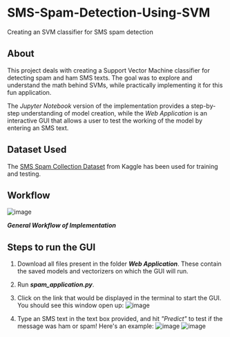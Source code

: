 # SMS-Spam-Detection-Using-SVM
Creating an SVM classifier for SMS spam detection 

## About
This project deals with creating a Support Vector Machine classifier for detecting spam and ham SMS texts. The goal was to explore and understand the math behind SVMs, while practically implementing it for this fun application. 

The _Jupyter Notebook_ version of the implementation provides a step-by-step understanding of model creation, while the _Web Application_ is an interactive GUI that allows a user to test the working of the model by entering an SMS text.  
 
 
## Dataset Used
The [SMS Spam Collection Dataset](https://www.kaggle.com/uciml/sms-spam-collection-dataset) from Kaggle has been used for training and testing.


## Workflow 
![image](https://user-images.githubusercontent.com/60460452/131988785-7a6ee60e-0489-4e75-883a-5102dbb1658c.png)

***General Workflow of Implementation***


## Steps to run the GUI
1. Download all files present in the folder ***Web Application***. These contain the saved models and vectorizers on which the GUI will run.
2. Run ***spam_application.py***.
3. Click on the link that would be displayed in the terminal to start the GUI. You should see this window open up:
![image](https://user-images.githubusercontent.com/60460452/131989557-20b68d1f-0557-4447-a737-5c19b1ec6332.png)
 
4. Type an SMS text in the text box provided, and hit _"Predict"_ to test if the message was ham or spam! Here's an example:
![image](https://user-images.githubusercontent.com/60460452/131990386-831079f2-3df3-48b0-ac4f-b584832fe606.png)
![image](https://user-images.githubusercontent.com/60460452/131990295-a4d60687-a7bc-4a18-a64b-138863deb460.png)


